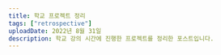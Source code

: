 ```yaml
---
title: 학교 프로젝트 정리
tags: ["retrospective"]
uploadDate: 2022년 8월 31일
description: 학교 강의 시간에 진행한 프로젝트를 정리한 포스트입니다.
---
```

